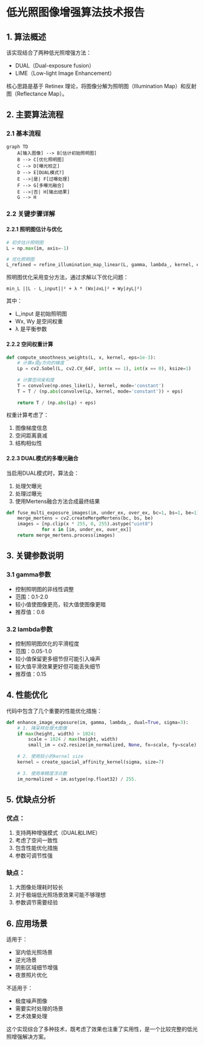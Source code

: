 # 低光照图像增强算法技术报告

## 1. 算法概述

该实现结合了两种低光照增强方法：
- DUAL（Dual-exposure fusion）
- LIME（Low-light Image Enhancement）

核心思路是基于 Retinex 理论，将图像分解为照明图（Illumination Map）和反射图（Reflectance Map）。

## 2. 主要算法流程

### 2.1 基本流程
```mermaid
graph TD
    A[输入图像] --> B[估计初始照明图]
    B --> C[优化照明图]
    C --> D[曝光校正]
    D --> E[DUAL模式?]
    E -->|是| F[过曝处理]
    F --> G[多曝光融合]
    E -->|否| H[输出结果]
    G --> H
```

### 2.2 关键步骤详解

#### 2.2.1 照明图估计与优化

```python
# 初步估计照明图
L = np.max(im, axis=-1)

# 优化照明图
L_refined = refine_illumination_map_linear(L, gamma, lambda_, kernel, eps)
```

照明图优化采用变分方法，通过求解以下优化问题：

```
min_L ||L - L_input||² + λ * (Wx|∂xL|² + Wy|∂yL|²)
```

其中：
- L_input 是初始照明图
- Wx, Wy 是空间权重
- λ 是平衡参数

#### 2.2.2 空间权重计算

```python
def compute_smoothness_weights(L, x, kernel, eps=1e-3):
    # 计算x或y方向的梯度
    Lp = cv2.Sobel(L, cv2.CV_64F, int(x == 1), int(x == 0), ksize=1)
    
    # 计算空间亲和度
    T = convolve(np.ones_like(L), kernel, mode='constant')
    T = T / (np.abs(convolve(Lp, kernel, mode='constant')) + eps)
    
    return T / (np.abs(Lp) + eps)
```

权重计算考虑了：
1. 图像梯度信息
2. 空间距离衰减
3. 结构相似性

#### 2.2.3 DUAL模式的多曝光融合

当启用DUAL模式时，算法会：
1. 处理欠曝光
2. 处理过曝光
3. 使用Mertens融合方法合成最终结果

```python
def fuse_multi_exposure_images(im, under_ex, over_ex, bc=1, bs=1, be=1):
    merge_mertens = cv2.createMergeMertens(bc, bs, be)
    images = [np.clip(x * 255, 0, 255).astype("uint8") 
             for x in [im, under_ex, over_ex]]
    return merge_mertens.process(images)
```

## 3. 关键参数说明

### 3.1 gamma参数
- 控制照明图的非线性调整
- 范围：0.1-2.0
- 较小值使图像更亮，较大值使图像更暗
- 推荐值：0.6

### 3.2 lambda参数
- 控制照明图优化的平滑程度
- 范围：0.05-1.0
- 较小值保留更多细节但可能引入噪声
- 较大值平滑效果更好但可能丢失细节
- 推荐值：0.15

## 4. 性能优化

代码中包含了几个重要的性能优化措施：

```python
def enhance_image_exposure(im, gamma, lambda_, dual=True, sigma=3):
    # 1. 降采样处理大图像
    if max(height, width) > 1024:
        scale = 1024 / max(height, width)
        small_im = cv2.resize(im_normalized, None, fx=scale, fy=scale)
    
    # 2. 使用较小的kernel size
    kernel = create_spacial_affinity_kernel(sigma, size=7)
    
    # 3. 使用单精度浮点数
    im_normalized = im.astype(np.float32) / 255.
```

## 5. 优缺点分析

### 优点：
1. 支持两种增强模式（DUAL和LIME）
2. 考虑了空间一致性
3. 包含性能优化措施
4. 参数可调节性强

### 缺点：
1. 大图像处理耗时较长
2. 对于极端低光照场景效果可能不够理想
3. 参数调节需要经验

## 6. 应用场景

适用于：
- 室内低光照场景
- 逆光场景
- 阴影区域细节增强
- 夜景照片优化

不适用于：
- 极度噪声图像
- 需要实时处理的场景
- 艺术效果处理

这个实现综合了多种技术，既考虑了效果也注重了实用性，是一个比较完整的低光照增强解决方案。
